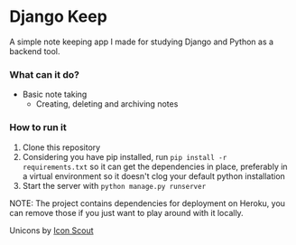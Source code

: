 # Django Keep

A simple note keeping app I made for studying Django and Python as a backend tool.

### What can it do?
- Basic note taking
  - Creating, deleting and archiving notes

### How to run it
1. Clone this repository
2. Considering you have pip installed, run `pip install -r requirements.txt` so it can get the dependencies in place, preferably in a virtual environment so it doesn't clog your default python installation
3. Start the server with `python manage.py runserver`

NOTE: The project contains dependencies for deployment on Heroku, you can remove those if you just want to play around with it locally.

Unicons by [Icon Scout](https://iconscout.com)